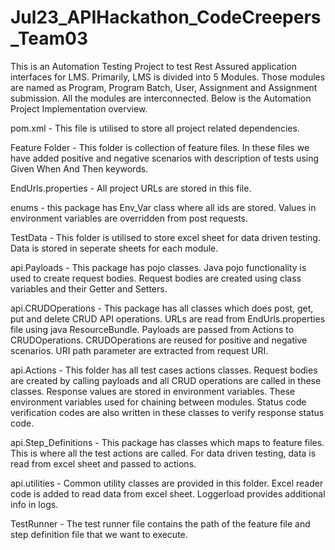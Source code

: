 # Jul23_APIHackathon_CodeCreepers_Team03

This is an Automation Testing Project to test Rest Assured application interfaces for LMS. Primarily, LMS is divided into 5 Modules. Those modules are named as Program, Program Batch, User, Assignment and Assignment submission. All the modules are interconnected. Below is the Automation Project Implementation overview.

pom.xml - This file is utilised to store all project related dependencies.

Feature Folder - This folder is collection of feature files. In these files we have added positive and negative scenarios with description of tests using Given When And Then keywords.

EndUrls.properties - All project URLs are stored in this file.

enums - this package has Env_Var class where all ids are stored. Values in environment variables are overridden from post requests.

TestData - This folder is utilised to store excel sheet for data driven testing. Data is stored in seperate sheets for each module.

api.Payloads - This package has pojo classes. Java pojo functionality is used to create request bodies. Request bodies are created using class variables and their Getter and Setters.

api.CRUDOperations - This package has all classes which does post, get, put and delete CRUD API operations. URLs are read from EndUrls.properties file using java ResourceBundle. Payloads are passed from Actions to CRUDOperations. CRUDOperations are reused for positive and negative scenarios. URI path parameter are extracted from request URI.

api.Actions - This folder has all test cases actions classes. Request bodies are created by calling payloads and all CRUD operations are called in these classes. Response values are stored in environment variables. These environment variables used for chaining between modules. Status code verification codes are also written in these classes to verify response status code.

api.Step_Definitions - This package has classes which maps to feature files. This is where all the test actions are called. For data driven testing, data is read from excel sheet and passed to actions.

api.utilities - Common utility classes are provided in this folder. Excel reader code is added to read data from excel sheet. Loggerload provides additional info in logs.

TestRunner - The test runner file contains the path of the feature file and step definition file that we want to execute.
